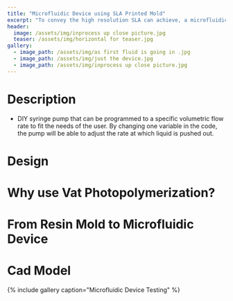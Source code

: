 ```yaml
---
title: "Microfluidic Device using SLA Printed Mold"
excerpt: "To convey the high resolution SLA can achieve, a microfluidic device mold was designed, printed, and tested."
header:
  image: /assets/img/inprocess up close picture.jpg
  teaser: /assets/img/horizontal for teaser.jpg
gallery:
  - image_path: /assets/img/as first fluid is going in .jpg
  - image_path: /assets/img/just the device.jpg
  - image_path: /assets/img/inprocess up close picture.jpg
---
```



# Description
  * DIY syringe pump that can be programmed to a specific volumetric flow rate to fit the needs of the user. By changing one variable in the code, the pump will be able to adjust the rate at which liquid is pushed out.

# Design 

# Why use Vat Photopolymerization?

# From Resin Mold to Microfluidic Device

# Cad Model

{% include gallery caption="Microfluidic Device Testing" %}
